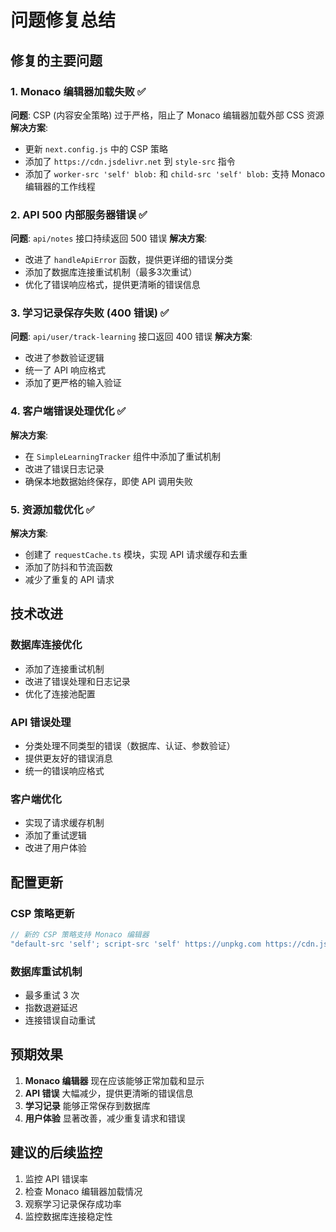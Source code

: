 # 问题修复总结

## 修复的主要问题

### 1. **Monaco 编辑器加载失败** ✅
**问题**: CSP (内容安全策略) 过于严格，阻止了 Monaco 编辑器加载外部 CSS 资源
**解决方案**: 
- 更新 `next.config.js` 中的 CSP 策略
- 添加了 `https://cdn.jsdelivr.net` 到 `style-src` 指令
- 添加了 `worker-src 'self' blob:` 和 `child-src 'self' blob:` 支持 Monaco 编辑器的工作线程

### 2. **API 500 内部服务器错误** ✅
**问题**: `api/notes` 接口持续返回 500 错误
**解决方案**:
- 改进了 `handleApiError` 函数，提供更详细的错误分类
- 添加了数据库连接重试机制（最多3次重试）
- 优化了错误响应格式，提供更清晰的错误信息

### 3. **学习记录保存失败 (400 错误)** ✅
**问题**: `api/user/track-learning` 接口返回 400 错误
**解决方案**:
- 改进了参数验证逻辑
- 统一了 API 响应格式
- 添加了更严格的输入验证

### 4. **客户端错误处理优化** ✅
**解决方案**:
- 在 `SimpleLearningTracker` 组件中添加了重试机制
- 改进了错误日志记录
- 确保本地数据始终保存，即使 API 调用失败

### 5. **资源加载优化** ✅
**解决方案**:
- 创建了 `requestCache.ts` 模块，实现 API 请求缓存和去重
- 添加了防抖和节流函数
- 减少了重复的 API 请求

## 技术改进

### 数据库连接优化
- 添加了连接重试机制
- 改进了错误处理和日志记录
- 优化了连接池配置

### API 错误处理
- 分类处理不同类型的错误（数据库、认证、参数验证）
- 提供更友好的错误消息
- 统一的错误响应格式

### 客户端优化
- 实现了请求缓存机制
- 添加了重试逻辑
- 改进了用户体验

## 配置更新

### CSP 策略更新
```javascript
// 新的 CSP 策略支持 Monaco 编辑器
"default-src 'self'; script-src 'self' https://unpkg.com https://cdn.jsdelivr.net 'unsafe-eval'; style-src 'self' 'unsafe-inline' https://cdn.jsdelivr.net; img-src 'self' data: https:; font-src 'self' https://fonts.gstatic.com https://cdn.jsdelivr.net; connect-src 'self' https:; worker-src 'self' blob:; child-src 'self' blob:"
```

### 数据库重试机制
- 最多重试 3 次
- 指数退避延迟
- 连接错误自动重试

## 预期效果

1. **Monaco 编辑器** 现在应该能够正常加载和显示
2. **API 错误** 大幅减少，提供更清晰的错误信息
3. **学习记录** 能够正常保存到数据库
4. **用户体验** 显著改善，减少重复请求和错误

## 建议的后续监控

1. 监控 API 错误率
2. 检查 Monaco 编辑器加载情况
3. 观察学习记录保存成功率
4. 监控数据库连接稳定性



